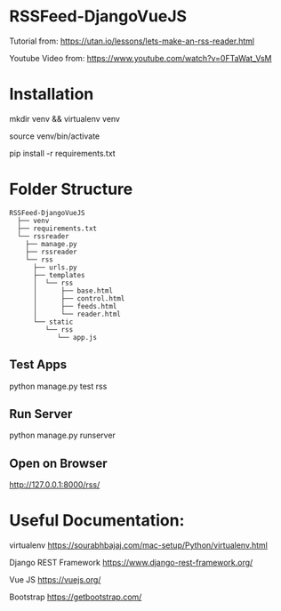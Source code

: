 # RSSFeed-DjangoVueJS

Tutorial from:
https://utan.io/lessons/lets-make-an-rss-reader.html

Youtube Video from:
https://www.youtube.com/watch?v=0FTaWat_VsM

# Installation
mkdir venv && virtualenv venv

source venv/bin/activate

pip install -r requirements.txt

# Folder Structure
```
RSSFeed-DjangoVueJS
  ├── venv
  ├── requirements.txt
  └── rssreader
    ├── manage.py
    ├── rssreader
    └── rss
      ├── urls.py
      ├── templates
      │  └── rss
      │      ├── base.html
      │      ├── control.html
      │      ├── feeds.html
      │      └── reader.html
      └── static
         └── rss
            └── app.js 
```

## Test Apps
python manage.py test rss

## Run Server
python manage.py runserver

## Open on Browser
http://127.0.0.1:8000/rss/

# Useful Documentation:

virtualenv
https://sourabhbajaj.com/mac-setup/Python/virtualenv.html

Django REST Framework
https://www.django-rest-framework.org/

Vue JS
https://vuejs.org/

Bootstrap
https://getbootstrap.com/
